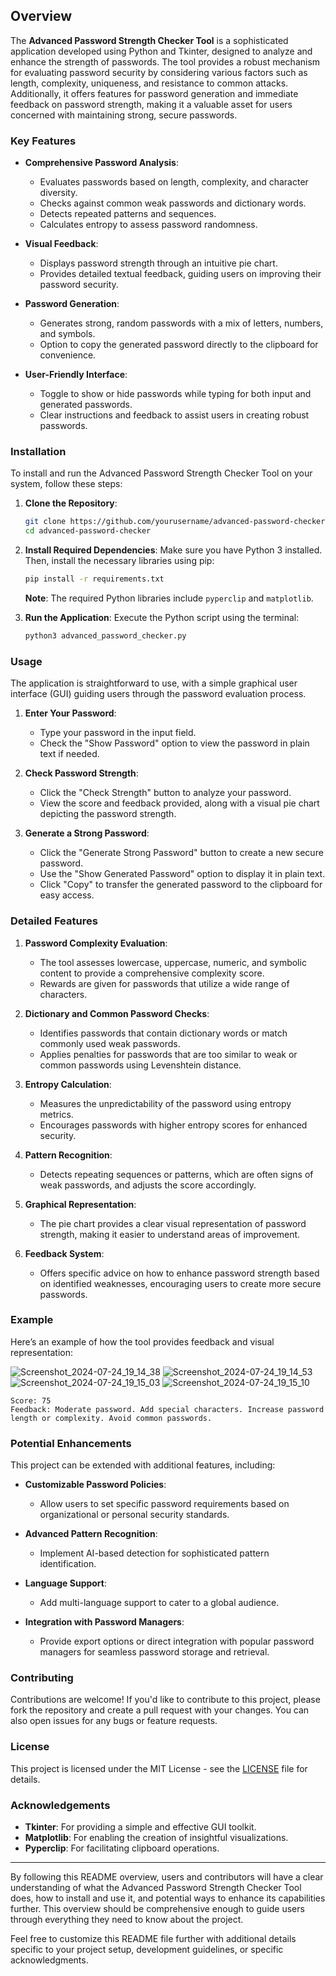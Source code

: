 

## Overview

The **Advanced Password Strength Checker Tool** is a sophisticated application developed using Python and Tkinter, designed to analyze and enhance the strength of passwords. The tool provides a robust mechanism for evaluating password security by considering various factors such as length, complexity, uniqueness, and resistance to common attacks. Additionally, it offers features for password generation and immediate feedback on password strength, making it a valuable asset for users concerned with maintaining strong, secure passwords.

### Key Features

- **Comprehensive Password Analysis**:
  - Evaluates passwords based on length, complexity, and character diversity.
  - Checks against common weak passwords and dictionary words.
  - Detects repeated patterns and sequences.
  - Calculates entropy to assess password randomness.

- **Visual Feedback**:
  - Displays password strength through an intuitive pie chart.
  - Provides detailed textual feedback, guiding users on improving their password security.

- **Password Generation**:
  - Generates strong, random passwords with a mix of letters, numbers, and symbols.
  - Option to copy the generated password directly to the clipboard for convenience.

- **User-Friendly Interface**:
  - Toggle to show or hide passwords while typing for both input and generated passwords.
  - Clear instructions and feedback to assist users in creating robust passwords.

### Installation

To install and run the Advanced Password Strength Checker Tool on your system, follow these steps:

1. **Clone the Repository**:
   ```bash
   git clone https://github.com/yourusername/advanced-password-checker.git
   cd advanced-password-checker
   ```

2. **Install Required Dependencies**:
   Make sure you have Python 3 installed. Then, install the necessary libraries using pip:
   ```bash
   pip install -r requirements.txt
   ```

   **Note**: The required Python libraries include `pyperclip` and `matplotlib`.

3. **Run the Application**:
   Execute the Python script using the terminal:
   ```bash
   python3 advanced_password_checker.py
   ```

### Usage

The application is straightforward to use, with a simple graphical user interface (GUI) guiding users through the password evaluation process.

1. **Enter Your Password**:
   - Type your password in the input field.
   - Check the "Show Password" option to view the password in plain text if needed.

2. **Check Password Strength**:
   - Click the "Check Strength" button to analyze your password.
   - View the score and feedback provided, along with a visual pie chart depicting the password strength.

3. **Generate a Strong Password**:
   - Click the "Generate Strong Password" button to create a new secure password.
   - Use the "Show Generated Password" option to display it in plain text.
   - Click "Copy" to transfer the generated password to the clipboard for easy access.

### Detailed Features

1. **Password Complexity Evaluation**:
   - The tool assesses lowercase, uppercase, numeric, and symbolic content to provide a comprehensive complexity score.
   - Rewards are given for passwords that utilize a wide range of characters.

2. **Dictionary and Common Password Checks**:
   - Identifies passwords that contain dictionary words or match commonly used weak passwords.
   - Applies penalties for passwords that are too similar to weak or common passwords using Levenshtein distance.

3. **Entropy Calculation**:
   - Measures the unpredictability of the password using entropy metrics.
   - Encourages passwords with higher entropy scores for enhanced security.

4. **Pattern Recognition**:
   - Detects repeating sequences or patterns, which are often signs of weak passwords, and adjusts the score accordingly.

5. **Graphical Representation**:
   - The pie chart provides a clear visual representation of password strength, making it easier to understand areas of improvement.

6. **Feedback System**:
   - Offers specific advice on how to enhance password strength based on identified weaknesses, encouraging users to create more secure passwords.

### Example

Here’s an example of how the tool provides feedback and visual representation:

![Screenshot_2024-07-24_19_14_38](https://github.com/user-attachments/assets/652c6075-cfd1-4489-9964-1681287aff3d)
![Screenshot_2024-07-24_19_14_53](https://github.com/user-attachments/assets/662fb60f-0ac1-4110-89e1-5b23163b7c6a)
![Screenshot_2024-07-24_19_15_03](https://github.com/user-attachments/assets/eb797975-9c61-4aca-bc28-97dcab7e1e30)
![Screenshot_2024-07-24_19_15_10](https://github.com/user-attachments/assets/c99f6069-bdb8-4831-af5d-10d4cd1ff0ec)





```plaintext
Score: 75
Feedback: Moderate password. Add special characters. Increase password length or complexity. Avoid common passwords.
```

### Potential Enhancements

This project can be extended with additional features, including:

- **Customizable Password Policies**:
  - Allow users to set specific password requirements based on organizational or personal security standards.
  
- **Advanced Pattern Recognition**:
  - Implement AI-based detection for sophisticated pattern identification.

- **Language Support**:
  - Add multi-language support to cater to a global audience.

- **Integration with Password Managers**:
  - Provide export options or direct integration with popular password managers for seamless password storage and retrieval.

### Contributing

Contributions are welcome! If you'd like to contribute to this project, please fork the repository and create a pull request with your changes. You can also open issues for any bugs or feature requests.

### License

This project is licensed under the MIT License - see the [LICENSE](LICENSE) file for details.

### Acknowledgements

- **Tkinter**: For providing a simple and effective GUI toolkit.
- **Matplotlib**: For enabling the creation of insightful visualizations.
- **Pyperclip**: For facilitating clipboard operations.

---

By following this README overview, users and contributors will have a clear understanding of what the Advanced Password Strength Checker Tool does, how to install and use it, and potential ways to enhance its capabilities further. This overview should be comprehensive enough to guide users through everything they need to know about the project.

Feel free to customize this README file further with additional details specific to your project setup, development guidelines, or specific acknowledgments.
